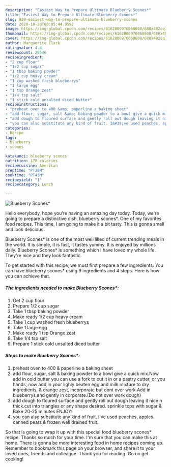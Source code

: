 ```yaml
---
description: "Easiest Way to Prepare Ultimate Blueberry Scones*"
title: "Easiest Way to Prepare Ultimate Blueberry Scones*"
slug: 929-easiest-way-to-prepare-ultimate-blueberry-scones
date: 2020-10-28T00:05:44.959Z
image: https://img-global.cpcdn.com/recipes/6162800976068608/680x482cq70/blueberry-scones-recipe-main-photo.jpg
thumbnail: https://img-global.cpcdn.com/recipes/6162800976068608/680x482cq70/blueberry-scones-recipe-main-photo.jpg
cover: https://img-global.cpcdn.com/recipes/6162800976068608/680x482cq70/blueberry-scones-recipe-main-photo.jpg
author: Marguerite Clark
ratingvalue: 4.4
reviewcount: 29546
recipeingredient:
- "2 cup flour"
- "1/2 cup sugar"
- "1 tbsp baking powder"
- "1/2 cup heavy cream"
- "1 cup washed fresh blueberrys"
- "1 large egg"
- "1 tsp Orange zest"
- "1/4 tsp salt"
- "1 stick cold unsalted diced butter"
recipeinstructions:
- "preheat oven to 400 &amp; paperline a baking sheet"
- "add flour, sugar, salt &amp; baking powder to a bowl give a quick mix.Now add in cold butter you can use a fork to cut it in or a pastry cutter, or you hands, now add in your lighly beaten egg and milk mixture to dry ingredients, &amp; orange zest, incorporate but dont over work.Add in blueberrys and gently in corporate.(Do not over work dough)"
- "add dough to floured surface and gently roll out dough leaving it nice n thick.cut into triangles or any shape desired. sprinkle tops with sugar &amp; Bake 20-25 minutes ENJOY!"
- "you can also substitute any kind of fruit. I&#39;ve used peaches, apples  canned pears &amp; frozen well drained fruit."
categories:
- Recipe
tags:
- blueberry
- scones

katakunci: blueberry scones 
nutrition: 178 calories
recipecuisine: American
preptime: "PT28M"
cooktime: "PT43M"
recipeyield: "1"
recipecategory: Lunch

---
```



![Blueberry Scones*](https://img-global.cpcdn.com/recipes/6162800976068608/680x482cq70/blueberry-scones-recipe-main-photo.jpg)

Hello everybody, hope you're having an amazing day today. Today, we're going to prepare a distinctive dish, blueberry scones*. One of my favorites food recipes. This time, I am going to make it a bit tasty. This is gonna smell and look delicious.

Blueberry Scones* is one of the most well liked of current trending meals in the world. It is simple, it is fast, it tastes yummy. It is enjoyed by millions daily. Blueberry Scones* is something which I have loved my whole life. They're nice and they look fantastic.




To get started with this recipe, we must first prepare a few ingredients. You can have blueberry scones* using 9 ingredients and 4 steps. Here is how you can achieve that.

<!--inarticleads1-->

##### The ingredients needed to make Blueberry Scones*:

1. Get 2 cup flour
1. Prepare 1/2 cup sugar
1. Take 1 tbsp baking powder
1. Make ready 1/2 cup heavy cream
1. Take 1 cup washed fresh blueberrys
1. Take 1 large egg
1. Make ready 1 tsp Orange zest
1. Take 1/4 tsp salt
1. Prepare 1 stick cold unsalted diced butter




<!--inarticleads2-->

##### Steps to make Blueberry Scones*:

1. preheat oven to 400 &amp; paperline a baking sheet
1. add flour, sugar, salt &amp; baking powder to a bowl give a quick mix.Now add in cold butter you can use a fork to cut it in or a pastry cutter, or you hands, now add in your lighly beaten egg and milk mixture to dry ingredients, &amp; orange zest, incorporate but dont over work.Add in blueberrys and gently in corporate.(Do not over work dough)
1. add dough to floured surface and gently roll out dough leaving it nice n thick.cut into triangles or any shape desired. sprinkle tops with sugar &amp; Bake 20-25 minutes ENJOY!
1. you can also substitute any kind of fruit. I&#39;ve used peaches, apples  canned pears &amp; frozen well drained fruit.




So that is going to wrap it up with this special food blueberry scones* recipe. Thanks so much for your time. I'm sure that you can make this at home. There is gonna be more interesting food in home recipes coming up. Remember to bookmark this page on your browser, and share it to your loved ones, friends and colleague. Thank you for reading. Go on get cooking!

